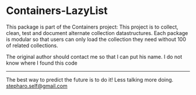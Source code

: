# Containers-LazyList

This package is part of the Containers project: This project is to collect, clean, 
test and document alternate collection datastructures. Each package is modular so that users 
can only load the collection they need without 100 of related collections.

The original author should contact me so that I can put his name. I do not know where I found this code

----
The best way to predict the future is to do it!
Less talking more doing. stepharo.self@gmail.com
